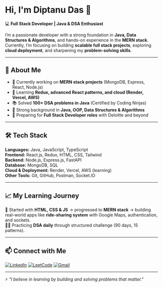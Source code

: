 # Hi, I'm Diptanu Das 👋  

💻 **Full Stack Developer | Java & DSA Enthusiast**  

I’m a passionate developer with a strong foundation in **Java, Data Structures & Algorithms**, and hands-on experience in the **MERN stack**.  
Currently, I’m focusing on building **scalable full stack projects**, exploring **cloud deployment**, and sharpening my **problem-solving skills**.  

---

## 🚀 About Me
- 🔭 Currently working on **MERN stack projects** (MongoDB, Express, React, Node.js)  
- 🌱 Learning **Redux, advanced React patterns, and cloud (Render, Vercel, AWS)**  
- 📚 Solved **100+ DSA problems in Java** (Certified by Coding Ninjas)  
- 🧩 Strong background in **Java, OOP, Data Structures & Algorithms**  
- 🎯 Preparing for **Full Stack Developer roles** with Deloitte and beyond  

---

## 🛠️ Tech Stack
**Languages:** Java, JavaScript, TypeScript  
**Frontend:** React.js, Redux, HTML, CSS, Tailwind  
**Backend:** Node.js, Express.js, FastAPI  
**Database:** MongoDB, SQL  
**Cloud & Deployment:** Render, Vercel, AWS (learning)  
**Other Tools:** Git, GitHub, Postman, Socket.IO  

---

## 📈 My Learning Journey
🌟 Started with **HTML, CSS & JS** → progressed to **MERN stack** → building real-world apps like **ride-sharing system** with Google Maps, authentication, and sockets.  
🧑‍💻 Practicing **DSA daily** through structured challenge (90 days, 15 patterns).  

---

## 📫 Connect with Me
[![LinkedIn](https://img.shields.io/badge/LinkedIn-Connect-blue?style=for-the-badge&logo=linkedin)](https://www.linkedin.com/in/diptanu-das-39662a141/)
[![LeetCode](https://img.shields.io/badge/LeetCode-Profile-orange?style=for-the-badge&logo=leetcode)](https://leetcode.com/u/diptanu8794/)
[![Gmail](https://img.shields.io/badge/Email-Diptanu%20Das-red?style=for-the-badge&logo=gmail)](mailto:diptanudas8299@gmail.com)


---

⚡ *"I believe in learning by building and solving problems that matter."*  
